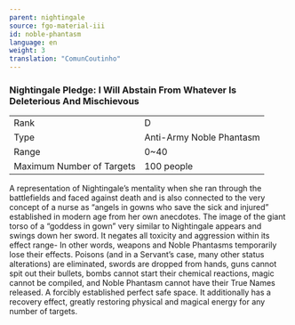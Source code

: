 ```yaml
---
parent: nightingale
source: fgo-material-iii
id: noble-phantasm
language: en
weight: 3
translation: "ComunCoutinho"
---
```


### Nightingale Pledge: I Will Abstain From Whatever Is Deleterious And Mischievous

<table>
  <tr><td>Rank</td><td>D</td></tr>
  <tr><td>Type</td><td>Anti-Army Noble Phantasm</td></tr>
  <tr><td>Range</td><td>0~40</td></tr>
  <tr><td>Maximum Number of Targets</td><td>100 people</td></tr>
</table>

A representation of Nightingale’s mentality when she ran through the battlefields and faced against death and is also connected to the very concept of a nurse as “angels in gowns who save the sick and injured” established in modern age from her own anecdotes.
The image of the giant torso of a “goddess in gown” very similar to Nightingale appears and swings down her sword. It negates all toxicity and aggression within its effect range- In other words, weapons and Noble Phantasms temporarily lose their effects. Poisons (and in a Servant’s case, many other status alterations) are eliminated, swords are dropped from hands, guns cannot spit out their bullets, bombs cannot start their chemical reactions, magic cannot be compiled, and Noble Phantasm cannot have their True Names released. A forcibly established perfect safe space.
It additionally has a recovery effect, greatly restoring physical and magical energy for any number of targets.
